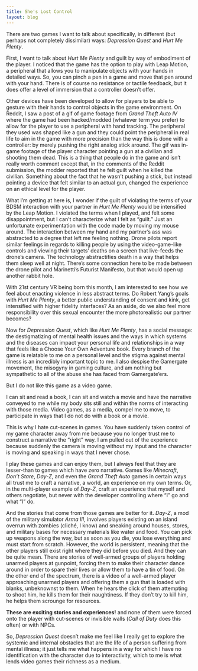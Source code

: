 ```yaml
---
title: She's Lost Control
layout: blog
---
```


There are two games I want to talk about specifically, in different (but perhaps not completely dissimilar) ways: *Depression Quest* and *Hurt Me Plenty*.

First, I want to talk about *Hurt Me Plenty* and guilt by way of embodiment of the player. I noticed that the game has the option to play with Leap Motion, a peripheral that allows you to manipulate objects with your hands in detailed ways. So, you can pinch a pen in a game and move that pen around with your hand. There is of course no resistance or tactile feedback, but it does offer a level of immersion that a controller doesn’t offer. 

Other devices have been developed to allow for players to be able to gesture with their hands to control objects in the game environment. On Reddit, I saw a post of a gif of game footage from *Grand Theft Auto IV* where the game had been hacked/modded (whatever term you prefer) to allow for the player to use a peripheral with hand tracking. The peripheral they used was shaped like a gun and they could point the peripheral in real life to aim in the game with more precision than the way this is done with a controller: by merely pushing the right analog stick around. The gif was in-game footage of the player character pointing a gun at a civilian and shooting them dead. This is a thing that people do in the game and isn’t really worth comment except that, in the comments of the Reddit submission, the modder reported that he felt guilt when he killed the civilian. Something about the fact that he wasn’t pushing a stick, but instead pointing a device that felt similar to an actual gun, changed the experience on an ethical level for the player.

What I’m getting at here is, I wonder if the guilt of violating the terms of your BDSM interaction with your partner in *Hurt Me Plenty* would be intensified by the Leap Motion. I violated the terms when I played, and felt some disappointment, but I can’t characterize what I felt as “guilt.” Just an unfortunate experimentation with the code made by moving my mouse around. The interaction between my hand and my partner’s ass was abstracted to a degree that left me feeling nothing. Drone pilots report similar feelings in regards to killing people by using the video-game-like controls and viewing their targets’ deaths on a screen that live-feeds the drone’s camera. The technology abstractifies death in a way that helps them sleep well at night. There’s some connection here to be made between the drone pilot and Marinetti’s Futurist Manifesto, but that would open up another rabbit hole.

With 21st century VR being born this month, I am interested to see how we feel about enacting violence in less abstract terms. Do Robert Yang’s goals with *Hurt Me Plenty*, a better public understanding of consent and kink, get intensified with higher fidelity interfaces? As an aside, do we also feel more responsibility over this sexual encounter the more photorealistic our partner becomes?

Now for *Depression Quest*, which like *Hurt Me Plenty*, has a social message: the destigmatizing of mental health issues and the ways in which systems and the diseases can impact your personal life and relationships in a way that feels like a Choose Your Own Adventure book. Every branch of the game is relatable to me on a personal level and the stigma against mental illness is an incredibly important topic to me. I also despise the Gamergate movement, the misogyny in gaming culture, and am nothing but sympathetic to all of the abuse she has faced from Gamergate’ers. 

But I do not like this game as a video game.

I can sit and read a book, I can sit and watch a movie and have the narrative conveyed to me while my body sits still and within the norms of interacting with those media. Video games, as a media, compel me to move, to participate in ways that I do not do with a book or a movie. 

This is why I hate cut-scenes in games. You have suddenly taken control of my game character away from me because you no longer trust me to construct a narrative the “right” way. I am pulled out of the experience because suddenly the camera is moving without my input and the character is moving and speaking in ways that I never chose.

I play these games and can enjoy them, but I always feel that they are lesser-than to games which have zero narrative. Games like *Minecraft*, *Don’t Stare*, *Day-Z*, and even the *Grand Theft Auto* games in certain ways all trust me to craft a narrative, a world, an experience on my own terms. Or, in the multi-player example of *Day-Z*, craft an experience that myself and others negotiate, but never with the developer controlling where “I” go and what “I” do.

And the stories that come from those games are better for it. *Day-Z*, a mod of the military simulator *Arma III*, involves players existing on an island overrun with zombies (cliché, I know) and sneaking around houses, stores, and military bases for necessary materials like water and food. You can pick up weapons along the way, but as soon as you die, you lose everything and must start from scratch. However, the world is persistent, meaning that the other players still exist right where they did before you died. And they can be quite mean. There are stories of well-armed groups of players holding unarmed players at gunpoint, forcing them to make their character dance around in order to spare their lives or allow them to have a tin of food. On the other end of the spectrum, there is a video of a well-armed player approaching unarmed players and offering them a gun that is loaded with blanks, unbeknownst to them. When he hears the click of them attempting to shoot him, he kills them for their naughtiness. If they don’t try to kill him, he helps them scrounge for resources.

**These are exciting stories and experiences!** and none of them were forced onto the player with cut-scenes or invisible walls (*Call of Duty* does this often) or with NPCs.

So, *Depression Quest* doesn’t make me feel like I really get to explore the systemic and internal obstacles that are the life of a person suffering from mental illness; it just tells me what happens in a way for which I have no identification with the character due to interactivity, which to me is what lends video games their richness as a medium.
